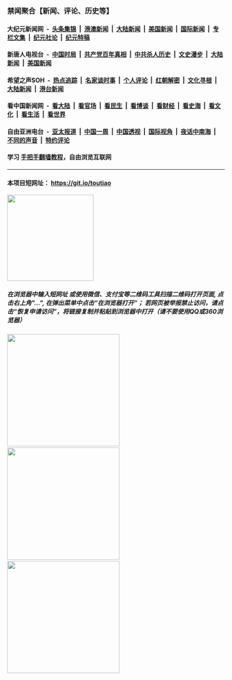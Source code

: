 ### 禁闻聚合【新闻、评论、历史等】

#### 大纪元新闻网 &nbsp;-&nbsp; [头条集锦](indexes/E头条集锦.md?t=03111731) &nbsp;|&nbsp; [港澳新闻](indexes/E港澳新闻.md?t=03111731)  &nbsp;|&nbsp; [大陆新闻](indexes/E大陆新闻.md?t=03111731) &nbsp;|&nbsp; [美国新闻](indexes/E美国新闻.md?t=03111731) &nbsp;|&nbsp; [国际新闻](indexes/E国际新闻.md?t=03111731) &nbsp;|&nbsp; [专栏文集](indexes/E专栏文集.md?t=03111731) &nbsp;|&nbsp; [纪元社论](indexes/E纪元社论.md?t=03111731) &nbsp;|&nbsp; [纪元特稿](indexes/E纪元特稿.md?t=03111731) 

#### 新唐人电视台 &nbsp;-&nbsp; [中国时局](indexes/N中国时局.md?t=03111731) &nbsp;|&nbsp; [共产党百年真相](indexes/N共产党百年真相.md?t=03111731) &nbsp;|&nbsp; [中共杀人历史](indexes/N中共杀人历史.md?t=03111731) &nbsp;|&nbsp; [文史漫步](indexes/N文史漫步.md?t=03111731) &nbsp;|&nbsp; [大陆新闻](indexes/N大陆新闻.md?t=03111731) &nbsp;|&nbsp; [美国新闻](indexes/N美国新闻.md?t=03111731)

#### 希望之声SOH &nbsp;-&nbsp; [热点追踪](indexes/H热点追踪.md?t=03111731) &nbsp;|&nbsp; [名家谈时事](indexes/H名家谈时事.md?t=03111731) &nbsp;|&nbsp; [个人评论](indexes/H个人评论.md?t=03111731)  &nbsp;|&nbsp; [红朝解密](indexes/H红朝解密.md?t=03111731) &nbsp;|&nbsp; [文化寻根](indexes/H文化寻根.md?t=03111731) &nbsp;|&nbsp; [大陆新闻](indexes/H大陆新闻.md?t=03111731) &nbsp;|&nbsp; [港台新闻](indexes/H港台新闻.md?t=03111731)

#### 看中国新闻网 &nbsp;-&nbsp; [看大陆](indexes/S看大陆.md?t=03111731) &nbsp;|&nbsp; [看官场](indexes/S看官场.md?t=03111731) &nbsp;|&nbsp; [看民生](indexes/S看民生.md?t=03111731)  &nbsp;|&nbsp; [看博谈](indexes/S看博谈.md?t=03111731) &nbsp;|&nbsp; [看财经](indexes/S看财经.md?t=03111731) &nbsp;|&nbsp; [看史海](indexes/S看史海.md?t=03111731) &nbsp;|&nbsp; [看文化](indexes/S看文化.md?t=03111731) &nbsp;|&nbsp; [看生活](indexes/S看生活.md?t=03111731) &nbsp;|&nbsp; [看世界](indexes/S看世界.md?t=03111731)

#### 自由亚洲电台 &nbsp;-&nbsp; [亚太报道](indexes/R亚太报道.md?t=03111731) &nbsp;|&nbsp; [中国一周](indexes/R中国一周.md?t=03111731) &nbsp;|&nbsp; [中国透视](indexes/R中国透视.md?t=03111731)  &nbsp;|&nbsp; [国际视角](indexes/R国际视角.md?t=03111731) &nbsp;|&nbsp; [夜话中南海](indexes/R夜话中南海.md?t=03111731) &nbsp;|&nbsp; [不同的声音](indexes/R不同的声音.md?t=03111731) &nbsp;|&nbsp; [特约评论](indexes/R特约评论.md?t=03111731)

#### 学习 [手把手翻墙教程](https://github.com/gfw-breaker/guides/wiki)，自由浏览互联网

----

#### 本项目短网址： https://git.io/toutiao
<img src="https://raw.githubusercontent.com/gfw-breaker/banned-news/master/scripts/img/qr.png" width="200px"/>  

##### 在浏览器中输入短网址 或使用微信、支付宝等二维码工具扫描二维码打开页面, 点击右上角"...", 在弹出菜单中点击“在浏览器打开”； 若网页被举报禁止访问，请点击“恢复申请访问”，将链接复制并粘贴到浏览器中打开（请不要使用QQ或360浏览器）

<img src="https://raw.githubusercontent.com/gfw-breaker/banned-news/master/scripts/img/1.png" width="260px"/> &nbsp; <img src="https://raw.githubusercontent.com/gfw-breaker/banned-news/master/scripts/img/2.png" width="260px"/> &nbsp; <img src="https://raw.githubusercontent.com/gfw-breaker/banned-news/master/scripts/img/3.png" width="260px"/>

